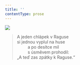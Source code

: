 ```yaml
---
title: ''
contentType: prose
---
```


![](../Images/078.jpg)

> A jeden chlápek v Raguse  
> si jednou vyplul na huse  
>          a po desítce mil  
>          s úsměvem prohodil:  
> „A teď zas zpátky k Raguse.“
